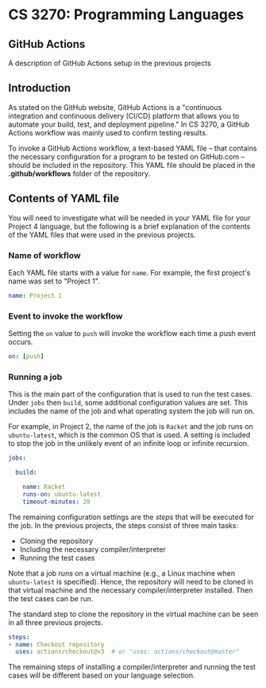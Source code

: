 # CS 3270: Programming Languages

## GitHub Actions

A description of GitHub Actions setup in the previous projects

## Introduction

As stated on the GitHub website, GitHub Actions is a "continuous integration and continuous delivery (CI/CD) platform that allows you to automate your build, test, and deployment pipeline." In CS 3270, a GitHub Actions workflow was mainly used to confirm testing results.

To invoke a GitHub Actions workflow, a text-based YAML file – that contains the necessary configuration for a program to be tested on GitHub.com – should be included in the repository. This YAML file should be placed in the **.github/workflows** folder of the repository.

## Contents of YAML file

You will need to investigate what will be needed in your YAML file for your Project 4 language, but the following is a brief explanation of the contents of the YAML files that were used in the previous projects.

### Name of workflow

Each YAML file starts with a value for `name`. For example, the first project's name was set to "Project 1".

```yaml
name: Project 1
```

### Event to invoke the workflow

Setting the `on` value to `push` will invoke the workflow each time a push event occurs.

```yaml
on: [push]
```

### Running a job

This is the main part of the configuration that is used to run the test cases. Under `jobs` then `build`, some additional configuration values are set. This includes the name of the job and what operating system the job will run on.

For example, in Project 2, the name of the job is `Racket` and the job runs on `ubuntu-latest`, which is the common OS that is used. A setting is included to stop the job in the unlikely event of an infinite loop or infinite recursion.

```yaml
jobs:

  build:

    name: Racket
    runs-on: ubuntu-latest
    timeout-minutes: 20
```

The remaining configuration settings are the *steps* that will be executed for the job. In the previous projects, the steps consist of three main tasks:

* Cloning the repository
* Including the necessary compiler/interpreter
* Running the test cases

Note that a job *runs* on a virtual machine (e.g., a Linux machine when `ubuntu-latest` is specified). Hence, the repository will need to be cloned in that virtual machine and the necessary compiler/interpreter installed. Then the test cases can be run.

The standard step to clone the repository in the virtual machine can be seen in all three previous projects.

```yaml
steps:
- name: Checkout repository
  uses: actions/checkout@v3  # or "uses: actions/checkout@master"
```

The remaining steps of installing a compiler/interpreter and running the test cases will be different based on your language selection.
